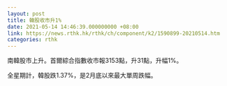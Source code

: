```yaml
---
layout: post
title: 韓股收市升1%
date: 2021-05-14 14:46:39.000000000 +08:00
link: https://news.rthk.hk/rthk/ch/component/k2/1590899-20210514.htm
categories: rthk
---
```


南韓股市上升。首爾綜合指數收市報3153點，升31點，升幅1%。

全星期計，韓股跌1.37%，是2月底以來最大單周跌幅。
